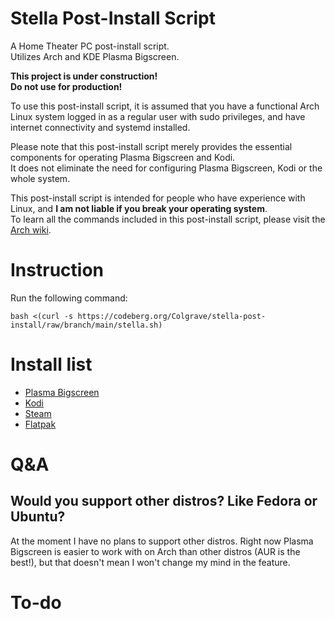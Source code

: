# Stella Post-Install Script
A Home Theater PC post-install script.  
Utilizes Arch and KDE Plasma Bigscreen.  
  
**This project is under construction!**  
**Do not use for production!**
  
To use this post-install script, it is assumed that you have a functional Arch Linux system logged in as a regular user with sudo privileges, and have internet connectivity and systemd installed.  
  
Please note that this post-install script merely provides the essential components for operating Plasma Bigscreen and Kodi.  
It does not eliminate the need for configuring Plasma Bigscreen, Kodi or the whole system.  
  
This post-install script is intended for people who have experience with Linux, and **I am not liable if you break your operating system**.  
To learn all the commands included in this post-install script, please visit the [Arch wiki](https://wiki.archlinux.org/).  
  
# Instruction
Run the following command:
```
bash <(curl -s https://codeberg.org/Colgrave/stella-post-install/raw/branch/main/stella.sh)
```

# Install list
- [Plasma Bigscreen](https://aur.archlinux.org/packages/plasma-bigscreen-git)
- [Kodi](https://kodi.tv/)
- [Steam](https://wiki.archlinux.org/title/steam)
- [Flatpak](https://flatpak.org/setup/Arch)
  
# Q&A
## Would you support other distros? Like Fedora or Ubuntu? 
At the moment I have no plans to support other distros. Right now Plasma Bigscreen is easier to work with on Arch than other distros (AUR is the best!), but that doesn't mean I won't change my mind in the feature. 
  
# To-do
  